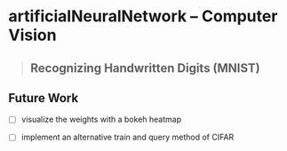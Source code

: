 # artificialNeuralNetwork – Computer Vision
> ## Recognizing Handwritten Digits (MNIST)




## Future Work
- [ ] visualize the weights with a bokeh heatmap
- [ ] implement an alternative train and query method of CIFAR 



